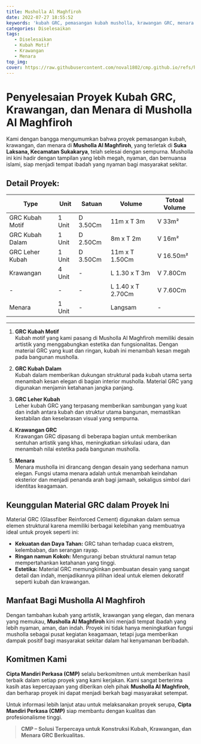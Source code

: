 ```yaml
---
title: Musholla Al Maghfiroh
date: 2022-07-27 18:55:52
keywords: 'kubah GRC, pemasangan kubah musholla, krawangan GRC, menara musholla, desain kubah artistik, kubah GRC motif, leher kubah GRC, GRC berkualitas, proyek kubah musholla, konstruksi GRC, krawangan musholla, material GRC, musholla Al Maghfiroh, kontraktor kubah GRC, pemasangan krawangan, menara GRC, desain musholla islami, pembangunan musholla, jasa pembuatan kubah GRC, dekorasi musholla, proyek konstruksi GRC, musholla megah, estetika kubah musholla, keunggulan material GRC, Cipta Mandiri Perkasa'
categories: Diselesaikan
tags: 
   - Diselesaikan
   - Kubah Motif
   - Krawangan
   - Menara
top_img:
cover: https://raw.githubusercontent.com/noval1802/cmp.github.io/refs/heads/main/asset/menara/FB_IMG_1548966811446.jpg
---
```


# **Penyelesaian Proyek Kubah GRC, Krawangan, dan Menara di Musholla Al Maghfiroh**  

Kami dengan bangga mengumumkan bahwa proyek pemasangan kubah, krawangan, dan menara di **Musholla Al Maghfiroh**, yang terletak di **Suka Laksana, Kecamatan Sukakarya**, telah selesai dengan sempurna. Musholla ini kini hadir dengan tampilan yang lebih megah, nyaman, dan bernuansa islami, siap menjadi tempat ibadah yang nyaman bagi masyarakat sekitar.

## **Detail Proyek:**

|       Type      |  Unit  | Satuan |   Volume    | Totoal Volume |
| --------------- | ------ | ------ | ----------- | ------------- |
| GRC Kubah Motif | 1 Unit | D 3.50Cm | 11m x T 3m | V 33m² |
| GRC Kubah Dalam | 1 Unit | D 2.50Cm | 8m x T 2m | V 16m² |
| GRC Leher Kubah | 1 Unit | D 3.50Cm | 11m x T 1.50Cm | V 16.50m² |
| Krawangan | 4 Unit | - | L 1.30 x T 3m | V 7.80Cm |
|  - | - | - | L 1.40 x T 2.70Cm | V 7.60Cm |
| Menara | 1 Unit | - | Langsam | - |
---

1. **GRC Kubah Motif**  
   Kubah motif yang kami pasang di Musholla Al Maghfiroh memiliki desain artistik yang menggabungkan estetika dan fungsionalitas. Dengan material GRC yang kuat dan ringan, kubah ini menambah kesan megah pada bangunan musholla.  

2. **GRC Kubah Dalam**  
   Kubah dalam memberikan dukungan struktural pada kubah utama serta menambah kesan elegan di bagian interior musholla. Material GRC yang digunakan menjamin ketahanan jangka panjang.  

3. **GRC Leher Kubah**  
   Leher kubah GRC yang terpasang memberikan sambungan yang kuat dan indah antara kubah dan struktur utama bangunan, memastikan kestabilan dan keselarasan visual yang sempurna.

4. **Krawangan GRC**  
   Krawangan GRC dipasang di beberapa bagian untuk memberikan sentuhan artistik yang khas, meningkatkan sirkulasi udara, dan menambah nilai estetika pada bangunan musholla.

5. **Menara**  
   Menara musholla ini dirancang dengan desain yang sederhana namun elegan. Fungsi utama menara adalah untuk menambah keindahan eksterior dan menjadi penanda arah bagi jamaah, sekaligus simbol dari identitas keagamaan.

## **Keunggulan Material GRC dalam Proyek Ini**  
Material GRC (Glassfiber Reinforced Cement) digunakan dalam semua elemen struktural karena memiliki berbagai kelebihan yang membuatnya ideal untuk proyek seperti ini:  
- **Kekuatan dan Daya Tahan:** GRC tahan terhadap cuaca ekstrem, kelembaban, dan serangan rayap.  
- **Ringan namun Kokoh:** Mengurangi beban struktural namun tetap mempertahankan ketahanan yang tinggi.  
- **Estetika:** Material GRC memungkinkan pembuatan desain yang sangat detail dan indah, menjadikannya pilihan ideal untuk elemen dekoratif seperti kubah dan krawangan.

## **Manfaat Bagi Musholla Al Maghfiroh**  
Dengan tambahan kubah yang artistik, krawangan yang elegan, dan menara yang memukau, **Musholla Al Maghfiroh** kini menjadi tempat ibadah yang lebih nyaman, aman, dan indah. Proyek ini tidak hanya meningkatkan fungsi musholla sebagai pusat kegiatan keagamaan, tetapi juga memberikan dampak positif bagi masyarakat sekitar dalam hal kenyamanan beribadah.

## **Komitmen Kami**  
**Cipta Mandiri Perkasa (CMP)** selalu berkomitmen untuk memberikan hasil terbaik dalam setiap proyek yang kami kerjakan. Kami sangat berterima kasih atas kepercayaan yang diberikan oleh pihak **Musholla Al Maghfiroh**, dan berharap proyek ini dapat menjadi berkah bagi masyarakat setempat.

Untuk informasi lebih lanjut atau untuk melaksanakan proyek serupa, **Cipta Mandiri Perkasa (CMP)** siap membantu dengan kualitas dan profesionalisme tinggi.

>**CMP – Solusi Terpercaya untuk Konstruksi Kubah, Krawangan, dan Menara GRC Berkualitas.**